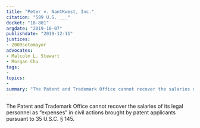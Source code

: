 ```yaml
---
title: "Peter v. NantKwest, Inc."
citation: "589 U.S. ___"
docket: "18-801"
argdate: "2019-10-07"
publishdate: "2019-12-11"
justices:
- 2009sotomayor
advocates:
- Malcolm L. Stewart
- Morgan Chu
tags:
- 
topics:
- 
summary: "The Patent and Trademark Office cannot recover the salaries of its legal personnel as “expenses” in civil actions brought by patent applicants pursuant to 35 U.S.C. § 145."
---
```

The Patent and Trademark Office cannot recover the salaries of its legal personnel as “expenses” in civil actions brought by patent applicants pursuant to 35 U.S.C. § 145.